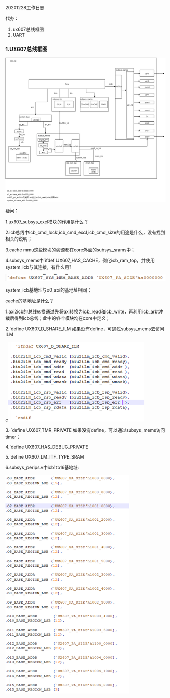 20201228工作日志

代办：

1. ux607总线框图
2. UART



### 1.UX607总线框图

![](20201228工作日志.assets/ux607总线.png)

疑问：

1.ux607_subsys_excl模块的作用是什么？

2.icb总线中icb_cmd_lock,icb_cmd_excl,icb_cmd_size的用途是什么，没有找到相关的说明；

3.cache mmu这些模块的资源都在core外面的subsys_srams中；

4.subsys_mems中`ifdef UX607_HAS_CACHE，例化icb_ram_top，并使用system_icb与其连接，有什么用?

![image-20201228151117932](20201228工作日志.assets/image-20201228151117932.png)

system_icb基地址与o0_axi的基地址相同；

cache的基地址是什么？







1.axi2icb的总线转换通过先将axi转换为icb_read和icb_write，再利用icb_arbt冲裁后得到icb总线；此中的各个模块均在core中定义；

2.`define UX607_D_SHARE_ILM  如果没有define，可通过subsys_mems去访问ILM

c![image-20201228114340361](20201228工作日志.assets/image-20201228114340361.png)

3.·`define UX607_TMR_PRIVATE  如果没有define，可以通过subsys_mems访问timer；

4.`define UX607_HAS_DEBUG_PRIVATE

5.`define UX607_LM_ITF_TYPE_SRAM 

6.subsys_perips.v中icb1to16基地址:

<img src="20201228工作日志.assets/image-20201228153936803.png" alt="image-20201228153936803" style="zoom: 80%;" />

